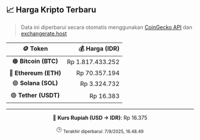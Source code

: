 

<!-- HARGA_KRIPTO -->
## 📈 Harga Kripto Terbaru

> Data ini diperbarui secara otomatis menggunakan [CoinGecko API](https://www.coingecko.com/) dan [exchangerate.host](https://exchangerate.host/)

<div align="center">

| 🪙 Token | 💰 Harga (IDR) |
|:------:|---------------:|
| 🟠 **Bitcoin (BTC)**   | Rp 1.817.433.252 |
| 🔵 **Ethereum (ETH)**  | Rp 70.357.194 |
| 🟣 **Solana (SOL)**    | Rp 3.324.732 |
| 🟢 **Tether (USDT)**   | Rp 16.383 |

---

💱 **Kurs Rupiah (USD → IDR)**: Rp 16.375

🕒 <sub>Terakhir diperbarui: 7/9/2025, 16.48.49</sub>

</div>
<!-- /HARGA_KRIPTO -->